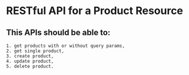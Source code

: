 # RESTful API for a Product Resource

## This APIs should be able to:

```
1. get products with or without query params,
2. get single product,
3. create product,
4. update product,
5. delete product.
```
